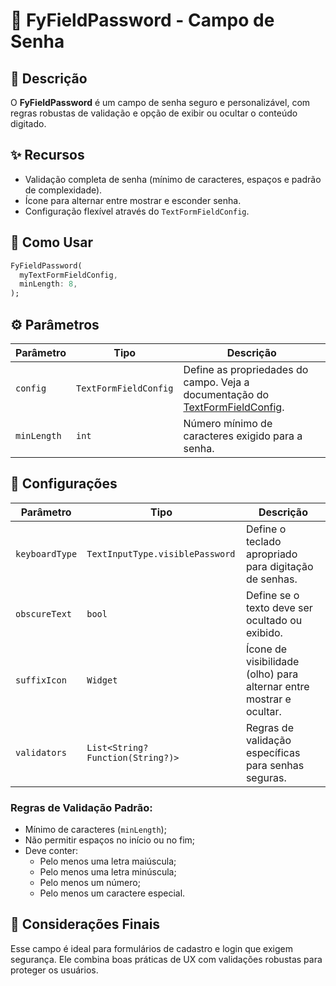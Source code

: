 # 🔐 FyFieldPassword - Campo de Senha

## 📖 Descrição

O **FyFieldPassword** é um campo de senha seguro e personalizável, com regras robustas de validação e opção de exibir ou ocultar o conteúdo digitado.

## ✨ Recursos

- Validação completa de senha (mínimo de caracteres, espaços e padrão de complexidade).
- Ícone para alternar entre mostrar e esconder senha.
- Configuração flexível através do `TextFormFieldConfig`.

## 🚀 Como Usar

```dart
FyFieldPassword(
  myTextFormFieldConfig,
  minLength: 8,
);
```

## ⚙️ Parâmetros

| Parâmetro   | Tipo                  | Descrição                                                                                                                                               |
| ----------- | --------------------- | ------------------------------------------------------------------------------------------------------------------------------------------------------- |
| `config`    | `TextFormFieldConfig` | Define as propriedades do campo. Veja a documentação do [TextFormFieldConfig](lib/components/text_form_fields/config/text_form_field_config/README.md). |
| `minLength` | `int`                 | Número mínimo de caracteres exigido para a senha.                                                                                                       |

## 🔧 Configurações

| Parâmetro      | Tipo                              | Descrição                                                           |
| -------------- | --------------------------------- | ------------------------------------------------------------------- |
| `keyboardType` | `TextInputType.visiblePassword`   | Define o teclado apropriado para digitação de senhas.               |
| `obscureText`  | `bool`                            | Define se o texto deve ser ocultado ou exibido.                     |
| `suffixIcon`   | `Widget`                          | Ícone de visibilidade (olho) para alternar entre mostrar e ocultar. |
| `validators`   | `List<String? Function(String?)>` | Regras de validação específicas para senhas seguras.                |

### Regras de Validação Padrão:

- Mínimo de caracteres (`minLength`);
- Não permitir espaços no início ou no fim;
- Deve conter:
  - Pelo menos uma letra maiúscula;
  - Pelo menos uma letra minúscula;
  - Pelo menos um número;
  - Pelo menos um caractere especial.

## 📌 Considerações Finais

Esse campo é ideal para formulários de cadastro e login que exigem segurança. Ele combina boas práticas de UX com validações robustas para proteger os usuários.